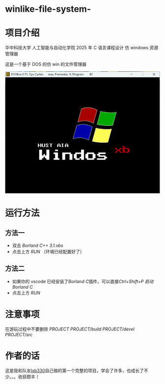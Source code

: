 # winlike-file-system-

# 项目介绍

华中科技大学 人工智能与自动化学院 2025 年 C 语言课程设计 仿 windows 资源管理器

这是一个基于 DOS 的仿 win 的文件管理器

![开机界面](DISK_C/PROJECT/src/Images/power_on_page.png)

# 运行方法

## 方法一

- 双击 _Borland C++ 3.1.vbs_
- 点击上方 _RUN_ （环境已经配置好了）

## 方法二

- 如果你的 vscode 已经安装了*Borland C*插件，可以直接*Ctrl+Shift+P* _启动 Borland C_
- 点击上方 _RUN_

# 注意事项

在游玩过程中不要删除 _PROJECT_ _PROJECT/build_ _PROJECT/devel_ _PROJECT/src_

# 作者的话

这是我和队友[lxb330](https://github.com/lxb330)自己做的第一个完整的项目，学会了许多，也成长了不少。。。收获颇丰！

